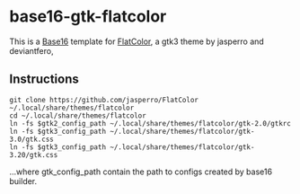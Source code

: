 # base16-gtk-flatcolor
This is a [Base16](https://github.com/chriskempson/base16) template for [FlatColor](https://github.com/jasperro/FlatColor), a gtk3 theme by jasperro and deviantfero,

## Instructions
	git clone https://github.com/jasperro/FlatColor ~/.local/share/themes/flatcolor
	cd ~/.local/share/themes/flatcolor
	ln -fs $gtk2_config_path ~/.local/share/themes/flatcolor/gtk-2.0/gtkrc
	ln -fs $gtk3_config_path ~/.local/share/themes/flatcolor/gtk-3.0/gtk.css
	ln -fs $gtk3_config_path ~/.local/share/themes/flatcolor/gtk-3.20/gtk.css

...where gtk_config_path contain the path to configs created by base16 builder.
